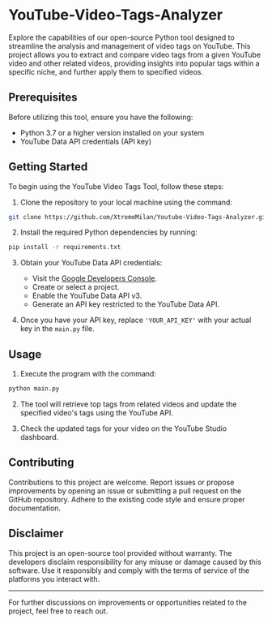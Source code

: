 # YouTube-Video-Tags-Analyzer

Explore the capabilities of our open-source Python tool designed to streamline the analysis and management of video tags on YouTube. This project allows you to extract and compare video tags from a given YouTube video and other related videos, providing insights into popular tags within a specific niche, and further apply them to specified videos.

## Prerequisites

Before utilizing this tool, ensure you have the following:

- Python 3.7 or a higher version installed on your system
- YouTube Data API credentials (API key)

## Getting Started

To begin using the YouTube Video Tags Tool, follow these steps:

1. Clone the repository to your local machine using the command:

```bash
git clone https://github.com/XtremeMilan/Youtube-Video-Tags-Analyzer.git
```

2. Install the required Python dependencies by running:

```bash
pip install -r requirements.txt
```

3. Obtain your YouTube Data API credentials:

   - Visit the [Google Developers Console](https://console.developers.google.com/).
   - Create or select a project.
   - Enable the YouTube Data API v3.
   - Generate an API key restricted to the YouTube Data API.

4. Once you have your API key, replace `'YOUR_API_KEY'` with your actual key in the `main.py` file.

## Usage

1. Execute the program with the command:

```bash
python main.py
```

2. The tool will retrieve top tags from related videos and update the specified video's tags using the YouTube API.

3. Check the updated tags for your video on the YouTube Studio dashboard.

## Contributing

Contributions to this project are welcome. Report issues or propose improvements by opening an issue or submitting a pull request on the GitHub repository. Adhere to the existing code style and ensure proper documentation.

## Disclaimer

This project is an open-source tool provided without warranty. The developers disclaim responsibility for any misuse or damage caused by this software. Use it responsibly and comply with the terms of service of the platforms you interact with.

---

For further discussions on improvements or opportunities related to the project, feel free to reach out.

